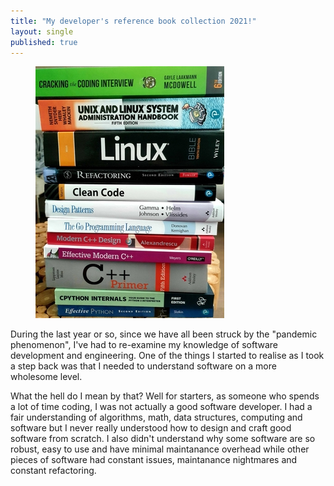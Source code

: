 ```yaml
---
title: "My developer's reference book collection 2021!"
layout: single
published: true
---
```


<figure class="single">
    <a href="/assets/images/dev_books_2021.jpg"><img src="/assets/images/dev_books_2021.jpg"></a>
</figure>


During the last year or so, since we have all been struck by the 
"pandemic phenomenon", I've had to re-examine my knowledge of
software development and engineering. One of the things I started to realise 
as I took a step back was that I needed to understand software on a more 
wholesome level. 

What the hell do I mean by that? Well for starters, as someone who spends
a lot of time coding, I was not actually a good software developer. I had 
a fair understanding of algorithms, math, data structures, computing and software but
I never really understood how to design and craft good software from scratch. I also
didn't understand why some software are so robust, easy to use and have minimal maintanance overhead
while other pieces of software had constant issues, maintanance nightmares and constant 
refactoring.

